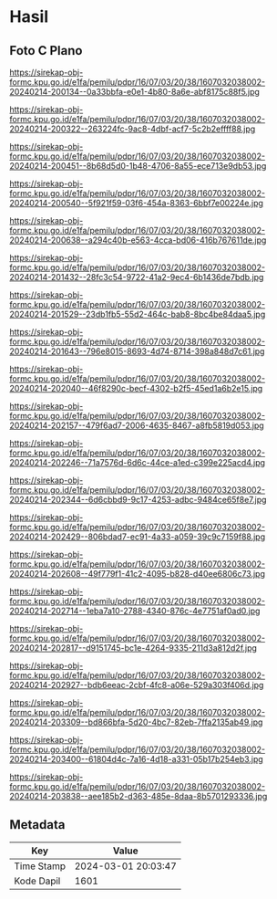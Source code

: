 # Hasil

## Foto C Plano

https://sirekap-obj-formc.kpu.go.id/e1fa/pemilu/pdpr/16/07/03/20/38/1607032038002-20240214-200134--0a33bbfa-e0e1-4b80-8a6e-abf8175c88f5.jpg

https://sirekap-obj-formc.kpu.go.id/e1fa/pemilu/pdpr/16/07/03/20/38/1607032038002-20240214-200322--263224fc-9ac8-4dbf-acf7-5c2b2effff88.jpg

https://sirekap-obj-formc.kpu.go.id/e1fa/pemilu/pdpr/16/07/03/20/38/1607032038002-20240214-200451--8b68d5d0-1b48-4706-8a55-ece713e9db53.jpg

https://sirekap-obj-formc.kpu.go.id/e1fa/pemilu/pdpr/16/07/03/20/38/1607032038002-20240214-200540--5f921f59-03f6-454a-8363-6bbf7e00224e.jpg

https://sirekap-obj-formc.kpu.go.id/e1fa/pemilu/pdpr/16/07/03/20/38/1607032038002-20240214-200638--a294c40b-e563-4cca-bd06-416b767611de.jpg

https://sirekap-obj-formc.kpu.go.id/e1fa/pemilu/pdpr/16/07/03/20/38/1607032038002-20240214-201432--28fc3c54-9722-41a2-9ec4-6b1436de7bdb.jpg

https://sirekap-obj-formc.kpu.go.id/e1fa/pemilu/pdpr/16/07/03/20/38/1607032038002-20240214-201529--23db1fb5-55d2-464c-bab8-8bc4be84daa5.jpg

https://sirekap-obj-formc.kpu.go.id/e1fa/pemilu/pdpr/16/07/03/20/38/1607032038002-20240214-201643--796e8015-8693-4d74-8714-398a848d7c61.jpg

https://sirekap-obj-formc.kpu.go.id/e1fa/pemilu/pdpr/16/07/03/20/38/1607032038002-20240214-202040--46f8290c-becf-4302-b2f5-45ed1a6b2e15.jpg

https://sirekap-obj-formc.kpu.go.id/e1fa/pemilu/pdpr/16/07/03/20/38/1607032038002-20240214-202157--479f6ad7-2006-4635-8467-a8fb5819d053.jpg

https://sirekap-obj-formc.kpu.go.id/e1fa/pemilu/pdpr/16/07/03/20/38/1607032038002-20240214-202246--71a7576d-6d6c-44ce-a1ed-c399e225acd4.jpg

https://sirekap-obj-formc.kpu.go.id/e1fa/pemilu/pdpr/16/07/03/20/38/1607032038002-20240214-202344--6d6cbbd9-9c17-4253-adbc-9484ce65f8e7.jpg

https://sirekap-obj-formc.kpu.go.id/e1fa/pemilu/pdpr/16/07/03/20/38/1607032038002-20240214-202429--806bdad7-ec91-4a33-a059-39c9c7159f88.jpg

https://sirekap-obj-formc.kpu.go.id/e1fa/pemilu/pdpr/16/07/03/20/38/1607032038002-20240214-202608--49f779f1-41c2-4095-b828-d40ee6806c73.jpg

https://sirekap-obj-formc.kpu.go.id/e1fa/pemilu/pdpr/16/07/03/20/38/1607032038002-20240214-202714--1eba7a10-2788-4340-876c-4e7751af0ad0.jpg

https://sirekap-obj-formc.kpu.go.id/e1fa/pemilu/pdpr/16/07/03/20/38/1607032038002-20240214-202817--d9151745-bc1e-4264-9335-211d3a812d2f.jpg

https://sirekap-obj-formc.kpu.go.id/e1fa/pemilu/pdpr/16/07/03/20/38/1607032038002-20240214-202927--bdb6eeac-2cbf-4fc8-a06e-529a303f406d.jpg

https://sirekap-obj-formc.kpu.go.id/e1fa/pemilu/pdpr/16/07/03/20/38/1607032038002-20240214-203309--bd866bfa-5d20-4bc7-82eb-7ffa2135ab49.jpg

https://sirekap-obj-formc.kpu.go.id/e1fa/pemilu/pdpr/16/07/03/20/38/1607032038002-20240214-203400--61804d4c-7a16-4d18-a331-05b17b254eb3.jpg

https://sirekap-obj-formc.kpu.go.id/e1fa/pemilu/pdpr/16/07/03/20/38/1607032038002-20240214-203838--aee185b2-d363-485e-8daa-8b5701293336.jpg


## Metadata

| Key        | Value               |
| ---------- | ------------------- |
| Time Stamp | 2024-03-01 20:03:47 |
| Kode Dapil | 1601                |



